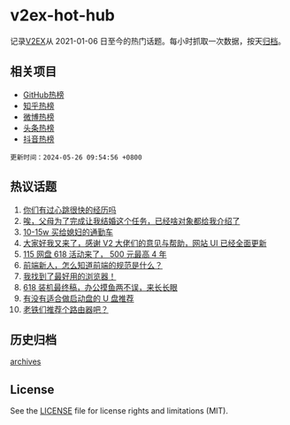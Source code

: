 # v2ex-hot-hub

 记录[V2EX](https://www.v2ex.com/)从 2021-01-06 日至今的热门话题。每小时抓取一次数据，按天[归档](archives)。
 
 ## 相关项目

- [GitHub热榜](https://github.com/snaildev/github-hot-hub)
- [知乎热榜](https://github.com/snaildev/zhihu-hot-hub)
- [微博热榜](https://github.com/snaildev/weibo-hot-hub)
- [头条热榜](https://github.com/snaildev/toutiao-hot-hub)
- [抖音热榜](https://github.com/snaildev/douyin-hot-hub)


 `更新时间：2024-05-26 09:54:56 +0800`

## 热议话题

1. [你们有过心跳很快的经历吗](https://www.v2ex.com/t/1043838)
1. [唉，父母为了完成让我结婚这个任务，已经啥对象都给我介绍了](https://www.v2ex.com/t/1043914)
1. [10-15w 买给媳妇的通勤车](https://www.v2ex.com/t/1043804)
1. [大家好我又来了，感谢 V2 大佬们的意见与帮助，网站 UI 已经全面更新](https://www.v2ex.com/t/1043828)
1. [115 网盘 618 活动来了， 500 元最高 4 年](https://www.v2ex.com/t/1043798)
1. [前端新人，怎么知道前端的规范是什么？](https://www.v2ex.com/t/1043799)
1. [我找到了最好用的浏览器！](https://www.v2ex.com/t/1043928)
1. [618 装机最终稿，办公摸鱼两不误，来长长眼](https://www.v2ex.com/t/1043795)
1. [有没有适合做启动盘的 U 盘推荐](https://www.v2ex.com/t/1043825)
1. [老铁们推荐个路由器吧？](https://www.v2ex.com/t/1043817)

## 历史归档

[archives](archives)

## License

See the [LICENSE](LICENSE) file for license rights and limitations (MIT).
